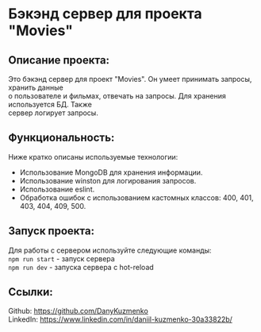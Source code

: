 # **Бэкэнд сервер для проекта "Movies"**

## **Описание проекта:**
Это бэкэнд сервер для проект "Movies". Он умеет принимать запросы, хранить данные  
о пользователе и фильмах, отвечать на запросы. Для хранения используется БД. Также  
сервер логирует запросы.

## **Функциональность:**
Ниже кратко описаны используемые технологии:
* Использование MongoDB для хранения информации.
* Использование winston для логирования запросов.
* Использование eslint.
* Обработка ошибок с использованием кастомных классов: 400, 401, 403, 404, 409, 500.

## **Запуск проекта:**
Для работы с сервером используйте следующие команды:  
`npm run start` - запуск сервера  
`npm run dev` - запуска сервера с hot-reload

## **Ссылки:**
Github: https://github.com/DanyKuzmenko  
LinkedIn: https://www.linkedin.com/in/daniil-kuzmenko-30a33822b/
